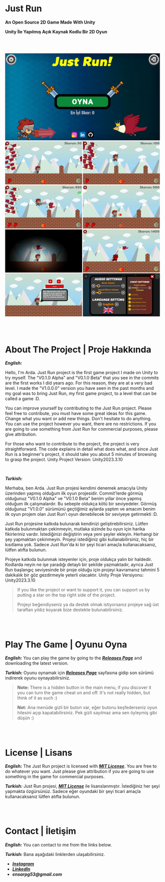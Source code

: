 <!-- Title -->
# Just Run
**An Open Source 2D Game Made With Unity**

**Unity İle Yapılmış Açık Kaynak Kodlu Bir 2D Oyun**


</br></br>


<!-- Photos -->
![Just Run Main Menu](/Game_Photos/Main_Menu.png)
![Just Run Gameplay Photos 1](/Game_Photos/Showcase_Photo_1.png)
![Just Run Gameplay Photos 2](/Game_Photos/Showcase_Photo_2.png)


</br></br>


<!-- About The Project  -->
# About The Project | Proje Hakkında
**_English:_**

Hello, I'm Arda. Just Run project is the first game project I made on Unity to try myself. The "V0.1.0 Alpha" and "V0.1.0 Beta" that you see in the commits are the first works I did years ago. For this reason, they are at a very bad level. I made the "V1.0.0.0" version you have seen in the past months and my goal was to bring Just Run, my first game project, to a level that can be called a game :D.

You can improve yourself by contributing to the Just Run project. Please feel free to contribute, you must have some great ideas for this game. Change what you want or add new things. Don't hesitate to do anything. You can use the project however you want, there are no restrictions. If you are going to use something from Just Run for commercial purposes, please give attribution.

For those who want to contribute to the project, the project is very straightforward. The code explains in detail what does what, and since Just Run is a beginner's project, it should take you about 5 minutes of browsing to grasp the project.  Unity Project Version: Unity2023.3.10

</br>

**_Turkish:_**

Merhaba, ben Arda. Just Run projesi kendimi denemek amacıyla Unity üzerinden yapmış olduğum ilk oyun projesidir. Commit'lerde görmüş olduğunuz "V0.1.0 Alpha" ve "V0.1.0 Beta" benim yıllar önce yapmış olduğum ilk çalışmalardır. Bu sebeple oldukça kötü bir seviyedeler. Görmüş olduğunuz "V1.0.0" sürümünü geçtiğimiz aylarda yaptım ve amacım benim ilk oyun projem olan Just Run'ı oyun denebilecek bir seviyeye getirmekti :D.

Just Run projesine katkıda bulunarak kendinizi geliştirebilirsiniz. Lütfen katkıda bulunmaktan çekinmeyin, mutlaka sizinde bu oyun için harika fikirleriniz vardır. İstediğinizi değiştirin veya yeni şeyler ekleyin. Herhangi bir şey yapmaktan çekinmeyin. Projeyi istediğiniz gibi kullanabilirsiniz, hiç bir kısıtlama yok. Sadece Just Run'da ki bir şeyi ticari amaçla kullanacaksanız, lütfen atıfta bulunun.

Projeye katkıda bulunmak isteyenler için, proje oldukça yalın bir haldedir. Kodlarda neyin ne işe yaradığı detaylı bir şekilde yazmaktadır, ayrıca Just Run başlangıç seviyesinde bir proje olduğu için projeyi kavramanız tahmini 5 dakikalık bir göz gezdirmeyle yeterli olacaktır.  Unity Proje Versiyonu: Unity2023.3.10

> If you like the project or want to support it, you can support us by putting a star on the top right side of the project.
>
> Projeyi beğendiyseniz ya da destek olmak istiyorsanız projeye sağ üst taraftan yıldız koyarak bize destekte bulunabilirsiniz.


</br></br>


<!--  Play The Game  -->
# Play The Game | Oyunu Oyna
**_English:_** You can play the game by going to the **_[Releases Page](https://github.com/Olric0/Just-Run/releases)_** and downloading the latest version.

**_Turkish:_** Oyunu oynamak için **_[Releases Page](https://github.com/Olric0/Just-Run/releases)_** sayfasına gidip son sürümü indirerek oyunu oynayabilirsiniz.
> **Note:** There is a hidden button in the main menu, if you discover it you can turn the game cheat on and off. It's not really hidden, but think of it as such :)
>
> **Not:** Ana menüde gizli bir buton var, eğer butonu keşfederseniz oyun hilesini açıp kapatabilirsiniz. Pek gizli sayılmaz ama sen öyleymiş gibi düşün :)


</br></br>


<!-- License  -->
# License | Lisans
**_English:_** The Just Run project is licensed with **_[MIT License](/LICENSE)_**. You are free to do whatever you want. Just please give attribution if you are going to use something in the game for commercial purposes.

**_Turkish:_** Just Run projesi, **_[MIT License](/LICENSE)_** ile lisanslanmıştır. İstediğiniz her şeyi yapmakta özgürsünüz. Sadece eğer oyundaki bir şeyi ticari amaçla kullanacaksanız lütfen atıfta bulunun.


</br></br>


<!--  Contact  -->
# Contact | İletişim
**_English:_** You can contact to me from the links below.

**_Turkish:_** Bana aşağıdaki linklerden ulaşabilirsiniz.
+ **_[Instagram](https://www.instagram.com/a.ensar53)_**
+ **_[LinkedIn](https://www.linkedin.com/in/arda-ensar-asci)_**
+ **_ensarpg53@gmail.com_**